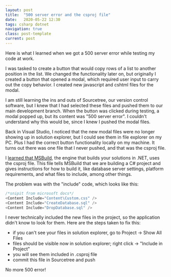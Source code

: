 ```yaml
---
layout: post
title:  "500 server error and the csproj file"
date:   2020-05-22 12:30
tags: csharp dotnet 
navigation: true
class: post-template
current: post
---
```


Here is what I learned when we got a 500 server error while testing my code at work.

I was tasked to create a button that would copy rows of a list to another position in the list. We changed the functionality later on, but originally I created a button that opened a modal, which required user input to carry out the copy behavior. I created new javascript and cshtml files for the modal.

I am still learning the ins and outs of Sourcetree, our version control software, but I knew that I had selected these files and pushed them to our main development branch. When the button was clicked during testing, a modal popped up, but its content was "500 server error". I couldn't understand why this would be, since I knew I pushed the modal files.

Back in Visual Studio, I noticed that the new modal files were no longer showing up in solution explorer, but I could see them in file explorer on my PC. Plus I had the correct button functionality locally on my machine. It turns out there was one file that I never pushed, and that was the csproj file.

I [learned that MSBuild](https://docs.microsoft.com/en-us/aspnet/web-forms/overview/deployment/web-deployment-in-the-enterprise/understanding-the-project-file), the engine that builds your solutions in .NET, uses the csproj file.  This file tells MSBuild that we are building a C# project and gives instructions for how to build it, like database server settings, platform requirements, and what files to include, among other things.

The problem was with the "include" code, which looks like this:
```csharp
/*snipit from microsoft docs*/
<Content Include="Content\Custom.css" />
<Content Include="CreateDatabase.sql" />
<Content Include="DropDatabase.sql" />
```

 I never technically included the new files in the project, so the application didn't know to look for them. Here are the steps taken to fix this:

- if you can't see your files in solution explorer, go to Project -> Show All Files
- files should be visible now in solution explorer; right click -> "Include in Project"
- you will see them included in .csproj file
- commit this file in Sourcetree and push

No more 500 error!
